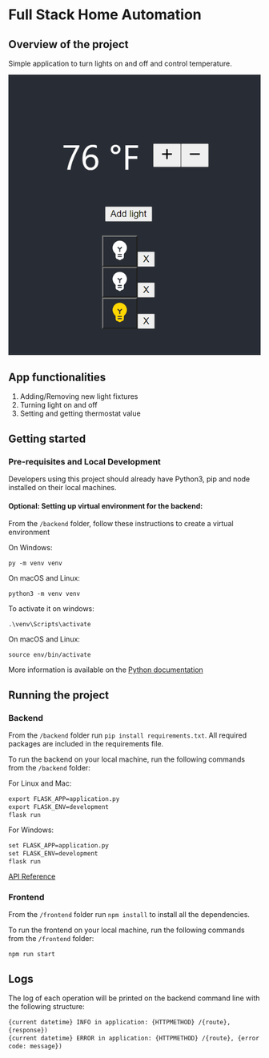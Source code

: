 # Full Stack Home Automation

## Overview of the project

Simple application to turn lights on and off and control temperature.

![Home Automation demo](demo/demo.gif)

## App functionalities

1. Adding/Removing new light fixtures
2. Turning light on and off
3. Setting and getting thermostat value

## Getting started

### Pre-requisites and Local Development 

Developers using this project should already have Python3, pip and node installed on their local machines.

#### Optional: Setting up virtual environment for the backend:

From the `/backend` folder, follow these instructions to create a virtual environment

On Windows:
```
py -m venv venv
```
On macOS and Linux:
```
python3 -m venv venv
```

To activate it on windows:
```
.\venv\Scripts\activate
```
On macOS and Linux:
```
source env/bin/activate
```

More information is available on the [Python documentation](
https://packaging.python.org/guides/installing-using-pip-and-virtual-environments/)

## Running the project

### Backend
From the `/backend` folder run `pip install requirements.txt`. All required packages are included in the requirements file. 

To run the backend on your local machine, run the following commands from the `/backend` folder: 

For Linux and Mac:
```
export FLASK_APP=application.py
export FLASK_ENV=development
flask run
```

For Windows:
```
set FLASK_APP=application.py
set FLASK_ENV=development
flask run
```

[API Reference](backend/README.md)

### Frontend
From the `/frontend` folder run `npm install` to install all the dependencies.

To run the frontend on your local machine, run the following commands from the `/frontend` folder: 

```
npm run start
```

## Logs

The log of each operation will be printed on the backend command line with the following structure:
```
{current datetime} INFO in application: {HTTPMETHOD} /{route}, {response})
{current datetime} ERROR in application: {HTTPMETHOD} /{route}, {error code: message})
```